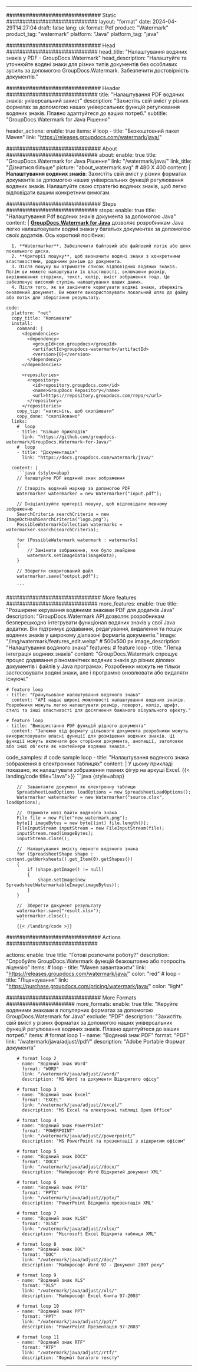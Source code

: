 
---
############################# Static ############################
layout: "format"
date:  2024-04-29T14:27:04
draft: false
lang: uk
format: Pdf
product: "Watermark"
product_tag: "watermark"
platform: "Java"
platform_tag: "java"

############################# Head ############################
head_title: "Налаштування водяних знаків у PDF - GroupDocs.Watermark"
head_description: "Налаштуйте та уточнюйте водяні знаки для різних типів документів без особливих зусиль за допомогою GroupDocs.Watermark. Забезпечити достовірність документів."

############################# Header ############################
title: "Налаштування PDF водяних знаків: універсальний захист" 
description: "Захистіть свій вміст у різних форматах за допомогою наших універсальних функцій регулювання водяних знаків. Плавно адаптуйтеся до ваших потреб."
subtitle: "GroupDocs.Watermark for Java Рішення" 

header_actions:
  enable: true
  items:
    #  loop
    - title: "Безкоштовний пакет Maven"
      link: "https://releases.groupdocs.com/watermark/java/"
      
############################# About ############################
about:
    enable: true
    title: "GroupDocs.Watermark for Java Рішення"
    link: "/watermark/java/"
    link_title: "Дізнатися більше"
    picture: "about_watermark.svg" # 480 X 400
    content: |
       **Налаштування водяних знаків**: Захистіть свій вміст у різних форматах документів за допомогою наших універсальних функцій регулювання водяних знаків. Налаштуйте свою стратегію водяних знаків, щоб легко відповідати вашим конкретним вимогам.

############################# Steps ############################
steps:
    enable: true
    title: "Налаштування Pdf водяних знаків документа за допомогою Java"
    content: |
      **[GroupDocs.Watermark for Java](https://products.groupdocs.com/watermark/java/)** дозволяє розробникам Java легко налаштовувати водяні знаки у багатьох документах за допомогою своїх додатків. Ось короткий посібник:
      
      1. **Watermarker**. Забезпечити байтовий або файловий потік або шлях локального диска.
      2. **Критерії пошуку**, щоб визначити водяні знаки з конкретними властивостями, доданими раніше до документа.
      3. Після пошуку ви отримаєте список відповідних водяних знаків. Потім ви можете налаштувати їх властивості, включаючи розмір, вирівнювання сторінки, текст, колір, вміст зображення тощо. Це забезпечує високий ступінь налаштування ваших даних.
      4. Після того, як ви закінчите коригувати водяні знаки, збережіть оновлений документ. Ви можете використовувати локальний шлях до файлу або потік для зберігання результату.
   
    code:
      platform: "net"
      copy_title: "Копіювати"
      install:
        command: |
          <dependencies>
            <dependency>
              <groupId>com.groupdocs</groupId>
              <artifactId>groupdocs-watermark</artifactId>
              <version>{0}</version>
            </dependency>
          </dependencies>

          <repositories>
            <repository>
              <id>repository.groupdocs.com</id>
              <name>GroupDocs Repository</name>
              <url>https://repository.groupdocs.com/repo/</url>
            </repository>
          </repositories>
        copy_tip: "натисніть, щоб скопіювати"
        copy_done: "скопійовано"
      links:
        #  loop
        - title: "Більше прикладів"
          link: "https://github.com/groupdocs-watermark/GroupDocs.Watermark-for-Java/"
        #  loop
        - title: "Документація"
          link: "https://docs.groupdocs.com/watermark/java/"
          
      content: |
        ```java {style=abap}
        // Налаштуйте PDF водяний знак зображення

        // Створіть водяний маркер за допомогою PDF
        Watermarker watermarker = new Watermarker("input.pdf");
        
        // Ініціалізуйте критерії пошуку, щоб відповідати певному зображенню
        SearchCriteria searchCriteria = new ImageDctHashSearchCriteria("logo.png");
        PossibleWatermarkCollection watermarks = watermarker.search(searchCriteria);

        for (PossibleWatermark watermark : watermarks)
        {
            // Замінити зображення, яке було знайдено
            watermark.setImageData(imageData);
        }

        // Зберегти скоригований файл
        watermarker.save("output.pdf");
        
        ```
        
############################# More features ############################
more_features:
  enable: true
  title: "Розширене керування водяними знаками PDF для додатків Java"
  description: "GroupDocs.Watermark API дозволяє розробникам безперешкодно інтегрувати функціонал водяних знаків у свої Java додатки. Він підтримує додавання, редагування, видалення та пошук водяних знаків у широкому діапазоні форматів документів."
  image: "/img/watermark/features_edit.webp" # 500x500 px
  image_description: "Налаштування водяного знака"
  features:
    # feature loop
    - title: "Легка інтеграція водяних знаків"
      content: "GroupDocs.Watermark спрощує процес додавання різноманітних водяних знаків до різних ділових документів і файлів у Java програмах. Розробники можуть не тільки застосовувати водяні знаки, але і програмно оновлювати або видаляти існуючі."

    # feature loop
    - title: "Гранульоване налаштування водяного знака"
      content: "API надає широкі можливості налаштування водяних знаків. Розробники можуть легко налаштувати розмір, поворот, колір, шрифт, стилі та інші властивості для досягнення бажаного візуального ефекту."

    # feature loop
    - title: "Використання PDF функцій рідного документа"
      content: "Залежно від формату цільового документа розробники можуть використовувати власні функції для розміщення водяних знаків. Ці функції можуть включати фон сторінки документа, анотації, заголовки або інші об'єкти як контейнери водяних знаків."
      
  code_samples:
    # code sample loop
    - title: "Налаштування водяного знака зображення в електронних таблицях"
      content: |
        У цьому прикладі показано, як налаштувати зображення певних фігур на аркуші Excel.
        {{< landing/code title="Java">}}
        ```java {style=abap}
        
        //  Завантажте документ як електронну таблицю
        SpreadsheetLoadOptions loadOptions = new SpreadsheetLoadOptions();
        Watermarker watermarker = new Watermarker("source.xlsx", loadOptions);

        //  Отримати нові байти водяного знака
        File file = new File("new_watermark.png");
        byte[] imageBytes = new byte[(int) file.length()];
        FileInputStream inputStream = new FileInputStream(file);
        inputStream.read(imageBytes);
        inputStream.close();

        //  Налаштування вмісту певного водяного знака
        for (SpreadsheetShape shape : content.getWorksheets().get_Item(0).getShapes())
        {
            if (shape.getImage() != null)
            {
                shape.setImage(new SpreadsheetWatermarkableImage(imageBytes));
            }
        }

        //  Зберегти документ результату
        watermarker.save("result.xlsx");
        watermarker.close();
        ```
        {{< /landing/code >}}


############################# Actions ############################

actions:
  enable: true
  title: "Готові розпочати роботу?"
  description: "Спробуйте GroupDocs.Watermark функцій безкоштовно або попросіть ліцензію"
  items:
    #  loop
    - title: "Maven завантажити"
      link: "https://releases.groupdocs.com/watermark/java/"
      color: "red"
        #  loop
    - title: "Ліцензування"
      link: "https://purchase.groupdocs.com/pricing/watermark/java/"
      color: "light"


############################# More Formats #####################
more_formats:
    enable: true
    title: "Керуйте водяними знаками в популярних форматах за допомогою GroupDocs.Watermark for Java"
    exclude: "PDF"
    description: "Захистіть свій вміст у різних форматах за допомогою наших універсальних функцій регулювання водяних знаків. Плавно адаптуйтеся до ваших потреб."
    items: 
        # format loop 1
        - name: "Водяний знак PDF"
          format: "PDF"
          link: "/watermark/java/adjust//pdf/"
          description: "Adobe Portable Формат документа"

        # format loop 2
        - name: "Водяний знак Word"
          format: "WORD"
          link: "/watermark/java/adjust//word/"
          description: "MS Word та документи Відкритого офісу"
          
        # format loop 3
        - name: "Водяний знак Excel"
          format: "EXCEL"
          link: "/watermark/java/adjust//excel/"
          description: "MS Excel та електронні таблиці Open Office"

        # format loop 4
        - name: "Водяний знак PowerPoint"
          format: "POWERPOINT"
          link: "/watermark/java/adjust//powerpoint/"
          description: "MS PowerPoint та презентації з відкритим офісом"

        # format loop 5
        - name: "Водяний знак DOCX"
          format: "DOCX"
          link: "/watermark/java/adjust//docx/"
          description: "Майкрософт Word Відкритий документ XML"
          
        # format loop 6
        - name: "Водяний знак PPTX"
          format: "PPTX"
          link: "/watermark/java/adjust//pptx/"
          description: "PowerPoint Відкрита презентація XML"
          
        # format loop 7
        - name: "Водяний знак XLSX"
          format: "XLSX"
          link: "/watermark/java/adjust//xlsx/"
          description: "Microsoft Excel Відкрита таблиця XML"

        # format loop 8
        - name: "Водяний знак DOC"
          format: "DOC"
          link: "/watermark/java/adjust//doc/"
          description: "Майкрософт Word 97 - Документ 2007 року"

        # format loop 9
        - name: "Водяний знак XLS"
          format: "XLS"
          link: "/watermark/java/adjust//xls/"
          description: "Майкрософт Excel Книга 97-2003"

        # format loop 10
        - name: "Водяний знак PPT"
          format: "PPT"
          link: "/watermark/java/adjust//ppt/"
          description: "PowerPoint Презентація 97-2003"

        # format loop 11
        - name: "Водяний знак RTF"
          format: "RTF"
          link: "/watermark/java/adjust//rtf/"
          description: "Формат багатого тексту"

---